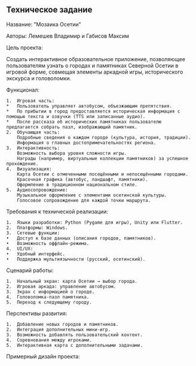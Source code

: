 ## Техническое задание
Название: "Мозаика Осетии"

Авторы:  Лемешев Владимир и Габисов Максим

Цель проекта:

Создать интерактивное образовательное приложение, позволяющее пользователям узнать о городах и памятниках Северной Осетии в игровой форме, совмещая элементы аркадной игры, исторического экскурса и головоломки.

Функционал:

	1.	Игровая часть:
	*	Пользователь управляет автобусом, объезжающим препятствия.
	*	По прибытии в город предоставляется историческая информация с помощью текста и озвучки (TTS или записанные аудио).
	*	После рассказа об исторических памятниках пользователю предлагается собрать пазл, изображающий памятник.
	2.	Обучающая часть:
		Подробные сведения о каждом городе (культура, история, традиции).
		Информация о главных достопримечательностях региона.
	3.	Интерактивность:
		Возможность выбора уровня сложности игры.
		Награды (например, виртуальные коллекции памятников) за успешное прохождение.
	4.	Визуализация:
		Карта Осетии с отмеченными посещёнными и непосещёнными городами.
		Красочная графика (автобус, ландшафт, памятники).
		Оформление в традиционном национальном стиле.
	5.	Аудиосопровождение:
		Музыкальное оформление с элементами осетинской культуры.
		Голосовое сопровождение для каждой точки маршрута.

Требования к технической реализации:

	1.	Языки разработки: Python (Pygame для игры), Unity или Flutter.
	2.	Платформы: Windows.
	3.	Сетевые функции:
	•	Доступ к базе данных (описания городов, памятников).
	•	Возможность оффлайн-режима.
	4.	UI/UX:
	•	Удобный интерфейс.
	•	Поддержка мультиязычности (русский, осетинский).

Сценарий работы:

	1.	Начальный экран: карта Осетии → выбор города.
	2.	Игровая аркада: управление автобусом.
	3.	Экран с информацией о городе.
	4.	Головоломка-пазл памятника.
	5.	Переход к следующему городу.



Перспективы развития:

	1.	Добавление новых городов и памятников.
	2.	Интеграция дополнительных мини-игр.
	3.	Возможность добавлять пользовательский контент.
	4.	Соревнования между игроками.
	5.	Интерактивная карта с дополнительными задачами.

Примерный дизайн проекта:

 ![]()
  
